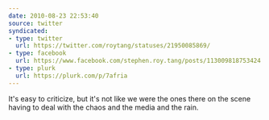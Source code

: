 ```yaml
---
date: 2010-08-23 22:53:40
source: twitter
syndicated:
- type: twitter
  url: https://twitter.com/roytang/statuses/21950085869/
- type: facebook
  url: https://www.facebook.com/stephen.roy.tang/posts/113009818753424
- type: plurk
  url: https://plurk.com/p/7afria
---
```


It's easy to criticize, but it's not like we were the ones there on the scene having to deal with the chaos and the media and the rain.